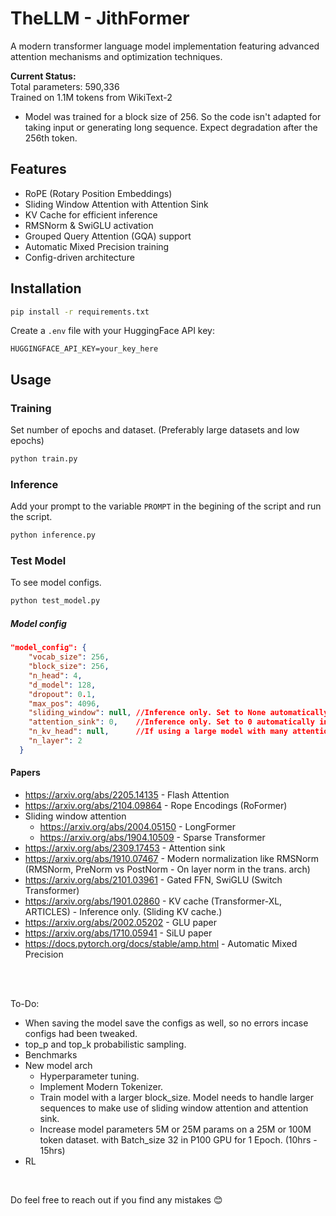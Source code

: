 # TheLLM - JithFormer

A modern transformer language model implementation featuring advanced attention mechanisms and optimization techniques.

**Current Status:**<br>
Total parameters: 590,336<br>
Trained on 1.1M tokens from WikiText-2

- Model was trained for a block size of 256. So the code isn't adapted for taking input or generating long sequence. Expect degradation after the 256th token.

## Features
- RoPE (Rotary Position Embeddings)
- Sliding Window Attention with Attention Sink
- KV Cache for efficient inference
- RMSNorm & SwiGLU activation
- Grouped Query Attention (GQA) support
- Automatic Mixed Precision training
- Config-driven architecture

## Installation

```bash
pip install -r requirements.txt
```

Create a `.env` file with your HuggingFace API key:
```
HUGGINGFACE_API_KEY=your_key_here
```

## Usage

### Training
Set number of epochs and dataset. (Preferably large datasets and low epochs)
```bash
python train.py
```

### Inference
Add your prompt to the variable `PROMPT` in the begining of the script and run the script.
```bash
python inference.py
```

### Test Model
To see model configs.
```bash
python test_model.py
```

##### Model config
```json
"model_config": {
    "vocab_size": 256,
    "block_size": 256,
    "n_head": 4,
    "d_model": 128,
    "dropout": 0.1,
    "max_pos": 4096,
    "sliding_window": null, //Inference only. Set to None automatically in training script. Only useful for long-context. ToDo 
    "attention_sink": 0,    //Inference only. Set to 0 automatically in training script. Only useful for long-context. ToDo
    "n_kv_head": null,      //If using a large model with many attention heads, use GQA
    "n_layer": 2
  }
```


#### Papers 
- https://arxiv.org/abs/2205.14135 - Flash Attention
- https://arxiv.org/abs/2104.09864 - Rope Encodings (RoFormer)
- Sliding window attention
    - https://arxiv.org/abs/2004.05150 - LongFormer
    - https://arxiv.org/abs/1904.10509 - Sparse Transformer
- https://arxiv.org/abs/2309.17453 - Attention sink
- https://arxiv.org/abs/1910.07467 - Modern normalization like RMSNorm (RMSNorm, PreNorm vs PostNorm - On layer norm in the trans. arch)
- https://arxiv.org/abs/2101.03961 - Gated FFN, SwiGLU (Switch Transformer)
- https://arxiv.org/abs/1901.02860 - KV cache (Transformer-XL, ARTICLES) - Inference only. (Sliding KV cache.)
- https://arxiv.org/abs/2002.05202 - GLU paper
- https://arxiv.org/abs/1710.05941 - SiLU paper
- https://docs.pytorch.org/docs/stable/amp.html - Automatic Mixed Precision

<br><br>

To-Do:
- When saving the model save the configs as well, so no errors incase configs had been tweaked.
- top_p and top_k probabilistic sampling.
- Benchmarks
- New model arch
    - Hyperparameter tuning.
    - Implement Modern Tokenizer.
    - Train model with a larger block_size. Model needs to handle larger sequences to make use of sliding window attention and attention sink. 
    - Increase model parameters 5M or 25M params on a 25M or 100M token dataset. with Batch_size 32 in P100 GPU for 1 Epoch. (10hrs - 15hrs)
- RL

<br>

Do feel free to reach out if you find any mistakes 😊